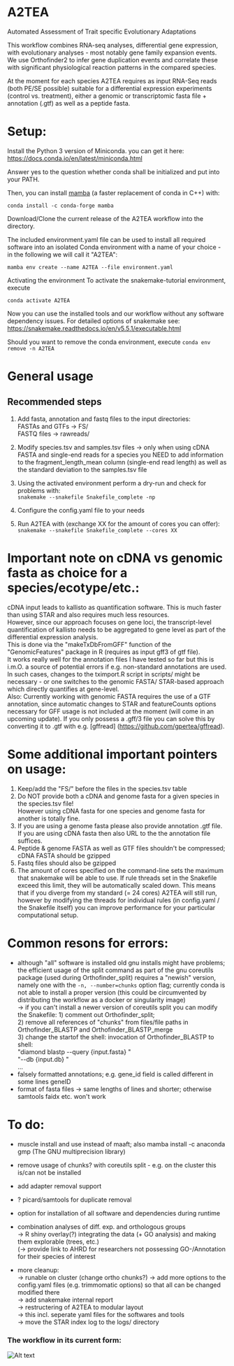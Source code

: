 # A2TEA
Automated Assessment of Trait specific Evolutionary Adaptations

This workflow combines RNA-seq analyses, differential gene expression, with evolutionary analyses - most notably gene family expansion events.
We use Orthofinder2 to infer gene duplication events and correlate these with significant physiological reaction patterns in the compared species.

At the moment for each species A2TEA requires as input RNA-Seq reads (both PE/SE possible) suitable for a differential expression experiments (control vs. treatment), either a genomic or transcriptomic fasta file + annotation (.gtf) as well as a peptide fasta.  


# Setup:
Install the Python 3 version of Miniconda.
you can get it here: https://docs.conda.io/en/latest/miniconda.html

Answer yes to the question whether conda shall be initialized and put into your PATH.

Then, you can install [mamba](https://github.com/QuantStack/mamba) (a faster replacement of conda in C++) with:

`conda install -c conda-forge mamba`

Download/Clone the current release of the A2TEA workflow into the directory.

The included environment.yaml file can be used to install all required software into an isolated Conda environment with a name of your choice - in the following we will call it "A2TEA":

`mamba env create --name A2TEA --file environment.yaml`

Activating the environment
To activate the snakemake-tutorial environment, execute

`conda activate A2TEA`

Now you can use the installed tools and our workflow without any software dependency issues.
For detailed options of snakemake see: https://snakemake.readthedocs.io/en/v5.5.1/executable.html

Should you want to remove the conda environment, execute
`conda env remove -n A2TEA`  


# General usage
## Recommended steps
1) Add fasta, annotation and fastq files to the input directories:  
  FASTAs and GTFs -> FS/  
  FASTQ files -> rawreads/  

2) Modify species.tsv and samples.tsv files
-> only when using cDNA FASTA and single-end reads for a species you NEED to add information to the fragment_length_mean column (single-end read length) as well as the standard deviation to the samples.tsv file  

3) Using the activated environment perform a dry-run and check for problems with:    
`snakemake --snakefile Snakefile_complete -np`  

4) Configure the config.yaml file to your needs  

5) Run A2TEA with (exchange XX for the amount of cores you can offer):  
`snakemake --snakefile Snakefile_complete --cores XX`  

# Important note on cDNA vs genomic fasta as choice for a species/ecotype/etc.:
cDNA input leads to kallisto as quantification software. This is much faster than using STAR and also requires much less resources.  
However, since our approach focuses on gene loci, the transcript-level quantification of kallisto needs to be aggregated to gene level as part of the differential expression analysis.  
This is done via the "makeTxDbFromGFF" function of the "GenomicFeatures" package in R (requires as input gff3 of gtf file).  
It works really well for the annotation files I have tested so far but this is i.m.O. a source of potential errors if e.g. non-standard annotations are used.  
In such cases, changes to the tximport.R script in scripts/ might be necessary - or one switches to the genomic FASTA/ STAR-based approach which directly quantifies at gene-level.  
Also: Currently working with genomic FASTA requires the use of a GTF annotation, since automatic changes to STAR and featureCounts options necessary for GFF usage is not included at the moment (will come in an upcoming update).  If you only possess a .gff/3 file you can solve this by converting it to .gtf with e.g. [gffread] (https://github.com/gpertea/gffread).  
  
  
# Some additional important pointers on usage:
1) Keep/add the "FS/" before the files in the species.tsv table 
2) Do NOT provide both a cDNA and genome fasta for a given species in the species.tsv file!  
  However using cDNA fasta for one species and genome fasta for another is totally fine.  
3) If you are using a genome fasta please also provide annotation .gtf file.    
If you are using cDNA fasta then also URL to the the annotation file suffices.  
4) Peptide & genome FASTA as well as GTF files shouldn't be compressed; cDNA FASTA should be gzipped
5) Fastq files should also be gzipped
6) The amount of cores specified on the command-line sets the maximum that snakemake will be able to use. If rule threads set in the Snakefile exceed this limit, they will be automatically scaled down. This means that if you diverge from my standard (= 24 cores) A2TEA will still run, however by modifying the threads for individual rules (in config.yaml / the Snakefile itself) you can improve performance for your particular computational setup.  


# Common resons for errors:
- although "all" software is installed old gnu installs might have problems;  
  the efficient usage of the split command as part of the gnu coreutils package (used during Orthofinder_split) requires a "newish" version,  
  namely one with the `-n, --number=chunks` option flag; currently conda is not able to install a proper version (this could be circumvented by distributing the workflow as a docker or singularity image)  
  -> if you can't install a newer version of coreutils split you can modify the Snakefile:
      1) comment out Orthofinder_split;  
      2) remove all references of "chunks" from files/file paths in Orthofinder_BLASTP and Orthofinder_BLASTP_merge  
      3) change the startof the shell: invocation of Orthofinder_BLASTP to 
          shell:  
              "diamond blastp --query {input.fasta} "  
              "--db {input.db} "  
              ...  
- falsely formatted annotations; e.g. gene_id field is called different in some lines geneID  
- format of fasta files -> same lengths of lines and shorter; otherwise samtools faidx etc. won't work  


# To do:
- muscle install and use instead of maaft; also mamba install -c anaconda gmp (The GNU multiprecision library)  
- remove usage of chunks? with coreutils split - e.g. on the cluster this is/can not be installed  
- add adapter removal support 
- ? picard/samtools for duplicate removal
- option for installation of all software and dependencies during runtime  
- combination analyses of diff. exp. and orthologous groups  
-> R shiny overlay(?) integrating the data (+ GO analysis) and making them explorable (trees, etc.)  
(-> provide link to AHRD for researchers not possessing GO-/Annotation for their species of interest  

- more cleanup:  
-> runable on cluster (change ortho chunks?)
-> add more options to the config.yaml files (e.g. trimmomatic options) so that all can be changed modified there  
-> add snakemake internal report  
-> restructering of A2TEA to modular layout  
-> this incl. seperate yaml files for the softwares and tools   
-> move the STAR index log to the logs/ directory  

  
  
### The workflow in its current form:
![Alt text](./latest_rulegraph.svg)

